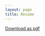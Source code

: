 ```yaml
---
layout: page
title: Resume
---
```


<a href="https://docs.google.com/document/d/1AC71A1FMyJHhr5vq0nIi9QmKOupml4BzDIg0AunFRRk/export?format=pdf">Download as pdf</a>
